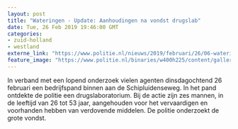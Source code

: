 ```yaml
---
layout: post
title: "Wateringen - Update: Aanhoudingen na vondst drugslab"
date: Tue, 26 Feb 2019 19:46:00 GMT
categories: 
- zuid-holland 
- westland 
externe_link: "https://www.politie.nl/nieuws/2019/februari/26/06-wateringen-aanhoudingen-na-vondst-drugslab.html"
feature_image: "https://www.politie.nl/binaries/w400h225/content/gallery/politie/nieuws/2019/februari/06-dh/2019-drugslab-wateringen22.jpg"
---
```


In verband met een lopend onderzoek vielen agenten dinsdagochtend 26 februari een bedrijfspand binnen aan de Schipluidenseweg. In het pand ontdekte de politie een drugslaboratorium. Bij de actie zijn zes mannen, in de leeftijd van 26 tot 53 jaar, aangehouden voor het vervaardigen en voorhanden hebben van verdovende middelen. De politie onderzoekt de grote vondst.
